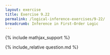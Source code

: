 ```yaml
---
layout: exercise
title: Exercise 9.22
permalink: /logical-inference-exercises/9-22/
breadcrumb: Inference in First-Order Logic
---
```


{% include mathjax_support %}

<div><i class="arrow-up" data-chapter="logical-inference-exercises" data-exercise="ex_22" data-rating="0"></i></div>
{% include_relative question.md %}
